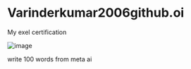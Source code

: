 # Varinderkumar2006github.oi
My exel certification 

![image](https://github.com/Varinder1110/Varinderkumar2006.github.oi/blob/d05cefe5bc6c2fed2044eb9a7f503e13333c40837/VarinderKumar20230427-64-1vmhhpb.jpg) 

write 100 words from meta ai

